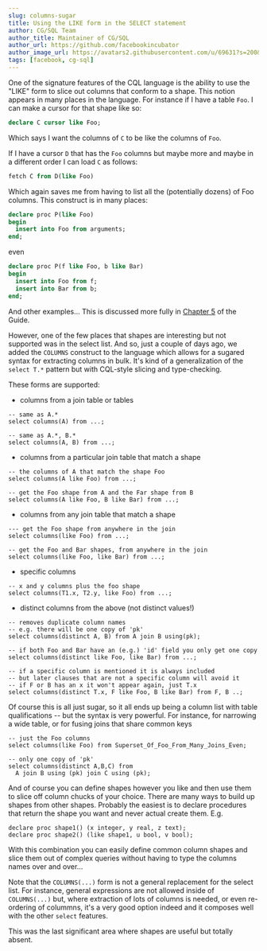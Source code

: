 ```yaml
---
slug: columns-sugar
title: Using the LIKE form in the SELECT statement
author: CG/SQL Team
author_title: Maintainer of CG/SQL
author_url: https://github.com/facebookincubator
author_image_url: https://avatars2.githubusercontent.com/u/69631?s=200&v=4
tags: [facebook, cg-sql]
---
```


One of the signature features of the CQL language is the ability to use the "LIKE" form to
slice out columns that conform to a shape.  This notion appears in many places in the language.
For instance if I have a table `Foo`. I can make a cursor for that shape like so:

```sql
declare C cursor like Foo;
```

Which says I want the columns of `C` to be like the columns of `Foo`.

If I have a cursor `D` that has the `Foo` columns but maybe more and maybe in a different order I can load `C`
as follows:

```sql
fetch C from D(like Foo)
```

Which again saves me from having to list all the (potentially dozens) of Foo columns.  This construct is in many places:

```sql
declare proc P(like Foo)
begin
  insert into Foo from arguments;
end;
```

even

```sql
declare proc P(f like Foo, b like Bar)
begin
  insert into Foo from f;
  insert into Bar from b;
end;
```

And other examples...  This is discussed more fully in
[Chapter 5](https://cgsql.dev/cql-guide/ch05#reshaping-data-cursor-like-forms) of the Guide.

However, one of the few places that shapes are interesting but not supported was in the select list.
And so, just a couple of days ago, we added the `COLUMNS` construct to the language which allows for
a sugared syntax for extracting columns in bulk.  It's kind of a generalization of the `select T.*`
pattern but with CQL-style slicing and type-checking.

These forms are supported:

  * columns from a join table or tables

```
-- same as A.*
select columns(A) from ...;

-- same as A.*, B.*
select columns(A, B) from ...;
```
  * columns from a particular join table that match a shape

```
-- the columns of A that match the shape Foo
select columns(A like Foo) from ...;

-- get the Foo shape from A and the Far shape from B
select columns(A like Foo, B like Bar) from ...;
```

* columns from any join table that match a shape

```
--- get the Foo shape from anywhere in the join
select columns(like Foo) from ...;

-- get the Foo and Bar shapes, from anywhere in the join
select columns(like Foo, like Bar) from ...;
```
  * specific columns

```
-- x and y columns plus the foo shape
select columns(T1.x, T2.y, like Foo) from ...;
```

  * distinct columns from the above (not distinct values!)

```
-- removes duplicate column names
-- e.g. there will be one copy of 'pk'
select columns(distinct A, B) from A join B using(pk);

-- if both Foo and Bar have an (e.g.) 'id' field you only get one copy
select columns(distinct like Foo, like Bar) from ...;

-- if a specific column is mentioned it is always included
-- but later clauses that are not a specific column will avoid it
-- if F or B has an x it won't appear again, just T.x
select columns(distinct T.x, F like Foo, B like Bar) from F, B ..;
```

Of course this is all just sugar, so it all ends up being a column list with table
qualifications -- but the syntax is very powerful.  For instance, for narrowing a
wide table, or for fusing joins that share common keys

```
-- just the Foo columns
select columns(like Foo) from Superset_Of_Foo_From_Many_Joins_Even;

-- only one copy of 'pk'
select columns(distinct A,B,C) from
  A join B using (pk) join C using (pk);
```

And of course you can define shapes however you like and then use them
to slice off column chucks of your choice.  There are many ways to build
up shapes from other shapes.  Probably the easiest is to declare procedures
that return the shape you want and never actual create them.  E.g.

```
declare proc shape1() (x integer, y real, z text);
declare proc shape2() (like shape1, u bool, v bool);
```

With this combination you can easily define common column shapes and slice them
out of complex queries without having to type the columns names over and over...

Note that the `COLUMNS(...)` form is not a general replacement for the select list.
For instance, general expressions are not allowed inside of `COLUMNS(...)` but,
where extraction of lots of columns is needed, or even re-ordering of colummns,
it's a very good option indeed and it composes well with the other `select` features.

This was the last significant area where shapes are useful but totally absent.
